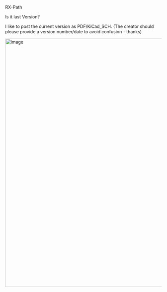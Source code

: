 RX-Path

Is it last Version?

I like to post the current version as PDF/KiCad_SCH. (The creator should please provide a version number/date to avoid confusion - thanks)


<img width="800" alt="image" src="https://github.com/ludwich66/Quansheng_UV-K5_Wiki/assets/12202733/2cd2fc3a-e5aa-4699-b691-2fb6ceec1557">

